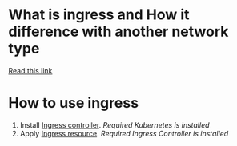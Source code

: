 # What is ingress and How it difference with another network type

[Read this link](https://medium.com/google-cloud/kubernetes-nodeport-vs-loadbalancer-vs-ingress-when-should-i-use-what-922f010849e0)

# How to use ingress

1. Install [Ingress controller](ingress-controller.yaml). *Required Kubernetes is installed*
2. Apply [Ingress resource](ingress-resource.yaml).  *Required Ingress Controller is installed*
